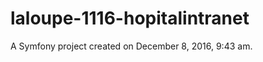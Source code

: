 laloupe-1116-hopitalintranet
============================

A Symfony project created on December 8, 2016, 9:43 am.
